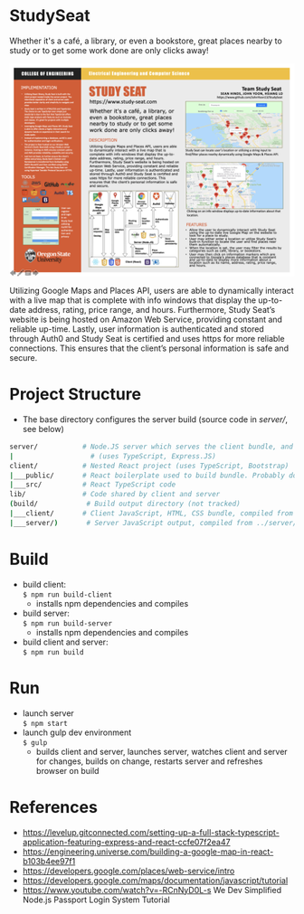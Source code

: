 # StudySeat

Whether it's a café, a library, or even a bookstore, great places nearby to study or to get some work done are only clicks away!

![alt text](https://github.com/syranol/Study-Seat/blob/master/Presentation%20IMG.png)

Utilizing Google Maps and Places API, users are able to dynamically interact with a live map that is complete with info windows that display the up-to-date address, rating, price range, and hours. Furthermore, Study Seat’s website is being hosted on Amazon Web Service, providing constant and reliable up-time. Lastly, user information is authenticated and stored through Auth0 and Study Seat is certified and uses https for more reliable connections. This ensures that the client’s personal information is safe and secure.


# Project Structure
 * The base directory configures the server build (source code in *server/*, see below)
```bash
server/           # Node.JS server which serves the client bundle, and handles HTTP requests 
|                   # (uses TypeScript, Express.JS)
client/           # Nested React project (uses TypeScript, Bootstrap)
|___public/       # React boilerplate used to build bundle. Probably don't ever need to edit
|___src/          # React TypeScript code
lib/              # Code shared by client and server
(build/            # Build output directory (not tracked)            
|___client/       # Client JavaScript, HTML, CSS bundle, compiled from ../client/
|___server/)       # Server JavaScript output, compiled from ../server/
```

# Build
 * build client:                
    ```$ npm run build-client```
    * installs npm dependencies and compiles
 * build server:                
    ```$ npm run build-server```
    * installs npm dependencies and compiles
 * build client and server:     
    ```$ npm run build```

# Run
 * launch server                
    ```$ npm start```
 * launch gulp dev environment  
    ```$ gulp```
    * builds client and server, launches server, watches
        client and server for changes, builds on change, 
        restarts server and refreshes browser on build

# References
 * https://levelup.gitconnected.com/setting-up-a-full-stack-typescript-application-featuring-express-and-react-ccfe07f2ea47
 * https://engineering.universe.com/building-a-google-map-in-react-b103b4ee97f1
 * https://developers.google.com/places/web-service/intro
 * https://developers.google.com/maps/documentation/javascript/tutorial
 * https://www.youtube.com/watch?v=-RCnNyD0L-s We Dev Simplified Node.js Passport Login System Tutorial
